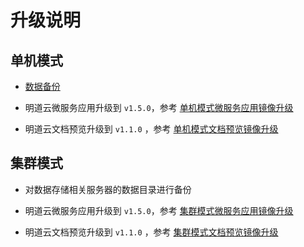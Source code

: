 # 升级说明

## 单机模式

- [数据备份](https://docs.pd.mingdao.com/docker-compose-standalone-data.html)
   
- 明道云微服务应用升级到 `v1.5.0`，参考 [单机模式微服务应用镜像升级](https://docs.pd.mingdao.com/docker-compose-standalone-upgrade.html#%E6%98%8E%E9%81%93%E4%BA%91%E5%BE%AE%E6%9C%8D%E5%8A%A1%E5%BA%94%E7%94%A8%E9%95%9C%E5%83%8F%E5%8D%87%E7%BA%A7)

- 明道云文档预览升级到 `v1.1.0` ，参考 [单机模式文档预览镜像升级](https://docs.pd.mingdao.com/docker-compose-standalone-upgrade.html#%E6%98%8E%E9%81%93%E4%BA%91%E6%96%87%E6%A1%A3%E9%A2%84%E8%A7%88%E9%95%9C%E5%83%8F%E5%8D%87%E7%BA%A7)

## 集群模式

- 对数据存储相关服务器的数据目录进行备份

- 明道云微服务应用升级到 `v1.5.0`，参考 [集群模式微服务应用镜像升级](https://docs.pd.mingdao.com/docker-compose-cluster-upgrade.html#%E6%98%8E%E9%81%93%E4%BA%91%E5%BE%AE%E6%9C%8D%E5%8A%A1%E5%BA%94%E7%94%A8%E9%95%9C%E5%83%8F%E5%8D%87%E7%BA%A7)

- 明道云文档预览升级到 `v1.1.0` ，参考 [集群模式文档预览镜像升级](https://docs.pd.mingdao.com/docker-compose-cluster-upgrade.html#%E6%98%8E%E9%81%93%E4%BA%91%E6%96%87%E6%A1%A3%E9%A2%84%E8%A7%88%E9%95%9C%E5%83%8F%E5%8D%87%E7%BA%A7)